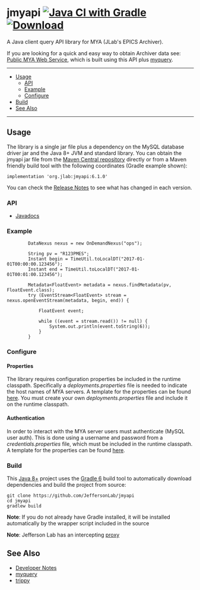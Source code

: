 # jmyapi [![Java CI with Gradle](https://github.com/JeffersonLab/jmyapi/actions/workflows/gradle.yml/badge.svg)](https://github.com/JeffersonLab/jmyapi/actions/workflows/gradle.yml) [ ![Download](https://api.bintray.com/packages/slominskir/maven/jmyapi/images/download.svg?version=6.0.0) ](https://bintray.com/slominskir/maven/jmyapi/6.0.0/link)
A Java client query API library for MYA (JLab's EPICS Archiver).  

If you are looking for a quick and easy way to obtain Archiver data see: [Public MYA Web Service](https://epicsweb.jlab.org/myquery/), which is built using this API plus [myquery](https://github.com/JeffersonLab/myquery).

---
   - [Usage](https://github.com/JeffersonLab/jmyapi#usage)
     - [API](https://github.com/JeffersonLab/jmyapi#api) 
     - [Example](https://github.com/JeffersonLab/jmyapi#example) 
     - [Configure](https://github.com/JeffersonLab/jmyapi#configure) 
   - [Build](https://github.com/JeffersonLab/jmyapi#build)
- [See Also](https://github.com/JeffersonLab/jmyapi#see-also)
---

## Usage
The library is a single jar file plus a dependency on the MySQL database driver jar and the Java 8+ JVM and standard library.  You can obtain the jmyapi jar file from the [Maven Central repository](https://repo1.maven.org/maven2/org/jlab/jmyapi) directly or from a Maven friendly build tool with the following coordinates (Gradle example shown):
```
implementation 'org.jlab:jmyapi:6.1.0'
```
You can check the [Release Notes](https://github.com/JeffersonLab/jmyapi/releases) to see what has changed in each version.  

### API
   - [Javadocs](https://jeffersonlab.github.io/jmyapi/)

### Example
```
        DataNexus nexus = new OnDemandNexus("ops");

        String pv = "R123PMES";
        Instant begin = TimeUtil.toLocalDT("2017-01-01T00:00:00.123456");
        Instant end = TimeUtil.toLocalDT("2017-01-01T00:01:00.123456");

        Metadata<FloatEvent> metadata = nexus.findMetadata(pv, FloatEvent.class);
        try (EventStream<FloatEvent> stream = nexus.openEventStream(metadata, begin, end)) {

            FloatEvent event;

            while ((event = stream.read()) != null) {
                System.out.println(event.toString(6));
            }
        }
```

### Configure
#### Properties
The library requires configuration properties be included in the runtime classpath.  Specifically a _deployments.properties_ file is needed to indicate the host names of MYA servers.  A template for the properties can be found [here](https://github.com/JeffersonLab/jmyapi/blob/master/config/deployments.properties.template).   You must create your own _deployments.properties_ file and include it on the runtime classpath.

#### Authentication
In order to interact with the MYA server users must authenticate (MySQL user auth).  This is done using a username and password from a _credentials.properties_ file, which must be included in the runtime classpath.  A template for the properties can be found [here](https://github.com/JeffersonLab/jmyapi/blob/master/config/credentials.properties.template).


### Build
This [Java 8+](https://adoptopenjdk.net/) project uses the [Gradle 6](https://gradle.org/) build tool to automatically download dependencies and build the project from source:

```
git clone https://github.com/JeffersonLab/jmyapi
cd jmyapi
gradlew build
```
**Note**: If you do not already have Gradle installed, it will be installed automatically by the wrapper script included in the source

**Note**: Jefferson Lab has an intercepting [proxy](https://gist.github.com/slominskir/92c25a033db93a90184a5994e71d0b78)

## See Also
   - [Developer Notes](https://github.com/JeffersonLab/jmyapi/wiki/Developer-Notes)
   - [myquery](https://github.com/JeffersonLab/myquery)  
   - [trippy](https://github.com/JeffersonLab/trippy)
